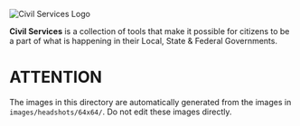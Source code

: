 ![Civil Services Logo](https://cdn.civil.services/common/github-logo.png "Civil Services Logo")

__Civil Services__ is a collection of tools that make it possible for citizens to be a part of what is happening in their Local, State & Federal Governments.


ATTENTION
===

The images in this directory are automatically generated from the images in `images/headshots/64x64/`.  Do not edit these images directly.